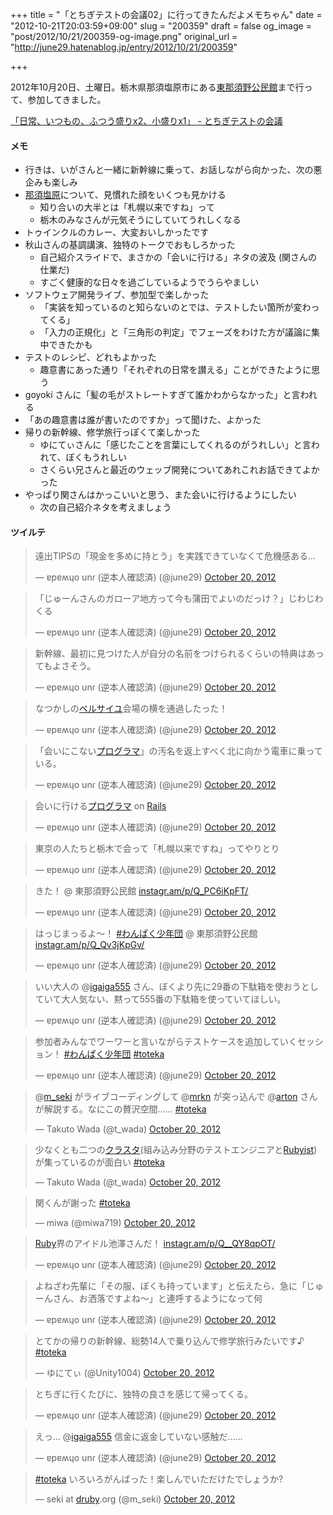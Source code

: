 +++
title = "「とちぎテストの会議02」に行ってきたんだよメモちゃん"
date = "2012-10-21T20:03:59+09:00"
slug = "200359"
draft = false
og_image = "post/2012/10/21/200359-og-image.png"
original_url = "http://june29.hatenablog.jp/entry/2012/10/21/200359"

+++

2012年10月20日、土曜日。栃木県那須塩原市にある<a href="http://www.city.nasushiobara.lg.jp/35/116/001888.html" title="東那須野公民館 ｜那須塩原市">東那須野公民館</a>まで行って、参加してきました。

<a href="http://d.hatena.ne.jp/tochigitestnokaigi/20121020/1342628221" title="「日常、いつも&lt;br /&gt;
の、ふつう盛りx2、小盛りx1」 - とちぎテストの会議">「日常、いつもの、ふつう盛りx2、小盛りx1」 - とちぎテストの会議</a>

#### メモ

<ul>
<li>行きは、いがさんと一緒に新幹線に乗って、お話しながら向かった、次の悪企みも楽しみ</li>
<li>
<a class="keyword" href="http://d.hatena.ne.jp/keyword/%C6%E1%BF%DC%B1%F6%B8%B6">那須塩原</a>について、見慣れた顔をいくつも見かける
<ul>
<li>知り合いの大半とは「札幌以来ですね」って</li>
<li>栃木のみなさんが元気そうにしていてうれしくなる</li>
</ul>
</li>
<li>トゥインクルのカレー、大変おいしかったです</li>
<li>秋山さんの基調講演、独特のトークでおもしろかった
<ul>
<li>自己紹介スライドで、まさかの「会いに行ける」ネタの波及 (関さんの仕業だ)</li>
<li>すごく健康的な日々を過ごしているようでうらやましい</li>
</ul>
</li>
<li>ソフトウェア開発ライブ、参加型で楽しかった
<ul>
<li>「実装を知っているのと知らないのとでは、テストしたい箇所が変わってくる」</li>
<li>「入力の正規化」と「三角形の判定」でフェーズをわけた方が議論に集中できたかも</li>
</ul>
</li>
<li>テストのレシピ、どれもよかった
<ul>
<li>趣意書にあった通り「それぞれの日常を讃える」ことができたように思う</li>
</ul>
</li>
<li>goyoki さんに「髪の毛がストレートすぎて誰かわからなかった」と言われる</li>
<li>「あの趣意書は誰が書いたのですか」って聞けた、よかった</li>
<li>帰りの新幹線、修学旅行っぽくて楽しかった
<ul>
<li>ゆにてぃさんに「感じたことを言葉にしてくれるのがうれしい」と言われて、ぼくもうれしい</li>
<li>さくらい兄さんと最近のウェッブ開発についてあれこれお話できてよかった</li>
</ul>
</li>
<li>やっぱり関さんはかっこいいと思う、また会いに行けるようにしたい
<ul>
<li>次の自己紹介ネタを考えましょう</li>
</ul>
</li>
</ul>

#### ツイルテ

<blockquote class="twitter-tweet">
<p>遠出TIPSの「現金を多めに持とう」を実践できていなくて危機感ある…</p>— ɐpɐʍɥo unɾ (逆本人確認済) (@june29) <a href="https://twitter.com/june29/status/259450522388541441" data-datetime="2012-10-20T00:26:39+00:00">October 20, 2012</a>
</blockquote>

<blockquote class="twitter-tweet">
<p>「じゅーんさんのガローア地方って今も蒲田でよいのだっけ？」じわじわくる</p>— ɐpɐʍɥo unɾ (逆本人確認済) (@june29) <a href="https://twitter.com/june29/status/259453172928622592" data-datetime="2012-10-20T00:37:11+00:00">October 20, 2012</a>
</blockquote>

<blockquote class="twitter-tweet">
<p>新幹線、最初に見つけた人が自分の名前をつけられるくらいの特典はあってもよさそう。</p>— ɐpɐʍɥo unɾ (逆本人確認済) (@june29) <a href="https://twitter.com/june29/status/259461167599194112" data-datetime="2012-10-20T01:08:57+00:00">October 20, 2012</a>
</blockquote>

<blockquote class="twitter-tweet">
<p>なつかしの<a class="keyword" href="http://d.hatena.ne.jp/keyword/%A5%D9%A5%EB%A5%B5%A5%A4%A5%E6">ベルサイユ</a>会場の横を通過したった！</p>— ɐpɐʍɥo unɾ (逆本人確認済) (@june29) <a href="https://twitter.com/june29/status/259468674103132160" data-datetime="2012-10-20T01:38:47+00:00">October 20, 2012</a>
</blockquote>

<blockquote class="twitter-tweet">
<p>「会いにこない<a class="keyword" href="http://d.hatena.ne.jp/keyword/%A5%D7%A5%ED%A5%B0%A5%E9%A5%DE">プログラマ</a>」の汚名を返上すべく北に向かう電車に乗っている。</p>— ɐpɐʍɥo unɾ (逆本人確認済) (@june29) <a href="https://twitter.com/june29/status/259475699860127744" data-datetime="2012-10-20T02:06:42+00:00">October 20, 2012</a>
</blockquote>

<blockquote class="twitter-tweet">
<p>会いに行ける<a class="keyword" href="http://d.hatena.ne.jp/keyword/%A5%D7%A5%ED%A5%B0%A5%E9%A5%DE">プログラマ</a> on <a class="keyword" href="http://d.hatena.ne.jp/keyword/Rails">Rails</a></p>— ɐpɐʍɥo unɾ (逆本人確認済) (@june29) <a href="https://twitter.com/june29/status/259476221140824065" data-datetime="2012-10-20T02:08:46+00:00">October 20, 2012</a>
</blockquote>

<blockquote class="twitter-tweet">
<p>東京の人たちと栃木で会って「札幌以来ですね」ってやりとり</p>— ɐpɐʍɥo unɾ (逆本人確認済) (@june29) <a href="https://twitter.com/june29/status/259485289502896129" data-datetime="2012-10-20T02:44:48+00:00">October 20, 2012</a>
</blockquote>

<blockquote class="twitter-tweet">
<p>きた！ @ 東那須野公民館 <a href="http://t.co/CEptroIB" title="http://instagr.am/p/Q_PC6iKpFT/">instagr.am/p/Q_PC6iKpFT/</a></p>— ɐpɐʍɥo unɾ (逆本人確認済) (@june29) <a href="https://twitter.com/june29/status/259487439813488640" data-datetime="2012-10-20T02:53:21+00:00">October 20, 2012</a>
</blockquote>

<blockquote class="twitter-tweet">
<p>はっじまっるよ〜！ <a href="https://twitter.com/search/%23%E3%82%8F%E3%82%93%E3%81%B1%E3%81%8F%E5%B0%91%E5%B9%B4%E5%9B%A3">#わんぱく少年団</a> @ 東那須野公民館 <a href="http://t.co/FLpYpIBD" title="http://instagr.am/p/Q_Qv3jKpGv/">instagr.am/p/Q_Qv3jKpGv/</a></p>— ɐpɐʍɥo unɾ (逆本人確認済) (@june29) <a href="https://twitter.com/june29/status/259491150375825408" data-datetime="2012-10-20T03:08:06+00:00">October 20, 2012</a>
</blockquote>

<blockquote class="twitter-tweet">
<p>いい大人の @<a href="https://twitter.com/igaiga555">igaiga555</a> さん、ぼくより先に29番の下駄箱を使おうとしていて大人気ない、黙って555番の下駄箱を使っていてほしい。</p>— ɐpɐʍɥo unɾ (逆本人確認済) (@june29) <a href="https://twitter.com/june29/status/259493067583807488" data-datetime="2012-10-20T03:15:43+00:00">October 20, 2012</a>
</blockquote>

<blockquote class="twitter-tweet">
<p>参加者みんなでワーワーと言いながらテストケースを追加していくセッション！ <a href="https://twitter.com/search/%23%E3%82%8F%E3%82%93%E3%81%B1%E3%81%8F%E5%B0%91%E5%B9%B4%E5%9B%A3">#わんぱく少年団</a> <a href="https://twitter.com/search/%23toteka">#toteka</a></p>— ɐpɐʍɥo unɾ (逆本人確認済) (@june29) <a href="https://twitter.com/june29/status/259520001986400256" data-datetime="2012-10-20T05:02:44+00:00">October 20, 2012</a>
</blockquote>

<blockquote class="twitter-tweet">
<p>@<a href="https://twitter.com/m_seki">m_seki</a> がライブコーディングして @<a href="https://twitter.com/mrkn">mrkn</a> が突っ込んで @<a href="https://twitter.com/arton">arton</a> さんが解説する。なにこの贅沢空間…… <a href="https://twitter.com/search/%23toteka">#toteka</a></p>— Takuto Wada (@t_wada) <a href="https://twitter.com/t_wada/status/259514834993946624" data-datetime="2012-10-20T04:42:12+00:00">October 20, 2012</a>
</blockquote>

<blockquote class="twitter-tweet">
<p>少なくとも二つの<a class="keyword" href="http://d.hatena.ne.jp/keyword/%A5%AF%A5%E9%A5%B9%A5%BF">クラスタ</a>(組み込み分野のテストエンジニアと<a class="keyword" href="http://d.hatena.ne.jp/keyword/Rubyist">Rubyist</a>)が集っているのが面白い <a href="https://twitter.com/search/%23toteka">#toteka</a></p>— Takuto Wada (@t_wada) <a href="https://twitter.com/t_wada/status/259548711422660608" data-datetime="2012-10-20T06:56:49+00:00">October 20, 2012</a>
</blockquote>

<blockquote class="twitter-tweet">
<p>関くんが謝った <a href="https://twitter.com/search/%23toteka">#toteka</a></p>— miwa (@miwa719) <a href="https://twitter.com/miwa719/status/259514435465510912" data-datetime="2012-10-20T04:40:37+00:00">October 20, 2012</a>
</blockquote>

<blockquote class="twitter-tweet">
<p><a class="keyword" href="http://d.hatena.ne.jp/keyword/Ruby">Ruby</a>界のアイドル池澤さんだ！ <a href="http://t.co/gxjSVZve" title="http://instagr.am/p/Q__QY8qpOT/">instagr.am/p/Q__QY8qpOT/</a></p>— ɐpɐʍɥo unɾ (逆本人確認済) (@june29) <a href="https://twitter.com/june29/status/259593582191734784" data-datetime="2012-10-20T09:55:07+00:00">October 20, 2012</a>
</blockquote>

<blockquote class="twitter-tweet">
<p>よねざわ先輩に「その服、ぼくも持っています」と伝えたら、急に「じゅーんさん、お洒落ですよね〜」と連呼するようになって何</p>— ɐpɐʍɥo unɾ (逆本人確認済) (@june29) <a href="https://twitter.com/june29/status/259628947216687106" data-datetime="2012-10-20T12:15:39+00:00">October 20, 2012</a>
</blockquote>

<blockquote class="twitter-tweet">
<p>とてかの帰りの新幹線、総勢14人で乗り込んで修学旅行みたいです♪ <a href="https://twitter.com/search/%23toteka">#toteka</a></p>— ゆにてぃ (@Unity1004) <a href="https://twitter.com/Unity1004/status/259630718332854273" data-datetime="2012-10-20T12:22:41+00:00">October 20, 2012</a>
</blockquote>

<blockquote class="twitter-tweet">
<p>とちぎに行くたびに、独特の良さを感じて帰ってくる。</p>— ɐpɐʍɥo unɾ (逆本人確認済) (@june29) <a href="https://twitter.com/june29/status/259656237111721984" data-datetime="2012-10-20T14:04:05+00:00">October 20, 2012</a>
</blockquote>

<blockquote class="twitter-tweet">
<p>えっ… @<a href="https://twitter.com/igaiga555">igaiga555</a> 信金に返金していない感触だ……</p>— ɐpɐʍɥo unɾ (逆本人確認済) (@june29) <a href="https://twitter.com/june29/status/259661568478957568" data-datetime="2012-10-20T14:25:16+00:00">October 20, 2012</a>
</blockquote>

<blockquote class="twitter-tweet">
<p><a href="https://twitter.com/search/%23toteka">#toteka</a> いろいろがんばった！楽しんでいただけたでしょうか?</p>— seki at <a class="keyword" href="http://d.hatena.ne.jp/keyword/druby">druby</a>.org (@m_seki) <a href="https://twitter.com/m_seki/status/259652083253383168" data-datetime="2012-10-20T13:47:35+00:00">October 20, 2012</a>
</blockquote>

